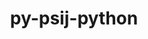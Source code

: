 ---
title: "py-psij-python"
layout: cache
categories: [package, v0.21.0]
meta: {"versions": ["0.1.0.post2"], "compilers": ["gcc@=11.4.0", "gcc@=9.4.0", "oneapi@=2023.2.0"], "oss": ["ubuntu20.04"], "platforms": ["linux"], "targets": ["neoverse_v1", "ppc64le", "x86_64_v3"], "stacks": ["e4s", "e4s-neoverse_v1", "e4s-oneapi", "e4s-power", "root"], "num_specs": 4, "num_specs_by_stack": {"e4s-neoverse_v1": 1, "root": 4, "e4s-power": 1, "e4s": 1, "e4s-oneapi": 1}}
spec_details: [{"hash": "evi2em7h5bq2d5o7r6cdbowd2i4msath", "compiler": "gcc@=11.4.0", "versions": ["0.1.0.post2"], "os": "ubuntu20.04", "platform": "linux", "target": "neoverse_v1", "variants": ["build_system=python_pip"], "stacks": ["e4s-neoverse_v1", "root"], "size": "-", "tarball": "https://binaries.spack.io/releases/v0.21.0/build_cache/linux-ubuntu20.04-neoverse_v1/gcc-11.4.0/py-psij-python-0.1.0.post2/linux-ubuntu20.04-neoverse_v1-gcc-11.4.0-py-psij-python-0.1.0.post2-evi2em7h5bq2d5o7r6cdbowd2i4msath.spack"}, {"hash": "ggllx5agkpj2qduhnwxnsj7rhwwos2ge", "compiler": "gcc@=9.4.0", "versions": ["0.1.0.post2"], "os": "ubuntu20.04", "platform": "linux", "target": "ppc64le", "variants": ["build_system=python_pip"], "stacks": ["e4s-power", "root"], "size": "-", "tarball": "https://binaries.spack.io/releases/v0.21.0/build_cache/linux-ubuntu20.04-ppc64le/gcc-9.4.0/py-psij-python-0.1.0.post2/linux-ubuntu20.04-ppc64le-gcc-9.4.0-py-psij-python-0.1.0.post2-ggllx5agkpj2qduhnwxnsj7rhwwos2ge.spack"}, {"hash": "c6ipelt3qgv5rbgtr7svag25qjkfulff", "compiler": "gcc@=11.4.0", "versions": ["0.1.0.post2"], "os": "ubuntu20.04", "platform": "linux", "target": "x86_64_v3", "variants": ["build_system=python_pip"], "stacks": ["e4s", "root"], "size": "-", "tarball": "https://binaries.spack.io/releases/v0.21.0/build_cache/linux-ubuntu20.04-x86_64_v3/gcc-11.4.0/py-psij-python-0.1.0.post2/linux-ubuntu20.04-x86_64_v3-gcc-11.4.0-py-psij-python-0.1.0.post2-c6ipelt3qgv5rbgtr7svag25qjkfulff.spack"}, {"hash": "kzk4esw7xrba3oxd74z7xtnefxru6j6l", "compiler": "oneapi@=2023.2.0", "versions": ["0.1.0.post2"], "os": "ubuntu20.04", "platform": "linux", "target": "x86_64_v3", "variants": ["build_system=python_pip"], "stacks": ["root", "e4s-oneapi"], "size": "-", "tarball": "https://binaries.spack.io/releases/v0.21.0/build_cache/linux-ubuntu20.04-x86_64_v3/oneapi-2023.2.0/py-psij-python-0.1.0.post2/linux-ubuntu20.04-x86_64_v3-oneapi-2023.2.0-py-psij-python-0.1.0.post2-kzk4esw7xrba3oxd74z7xtnefxru6j6l.spack"}]
---